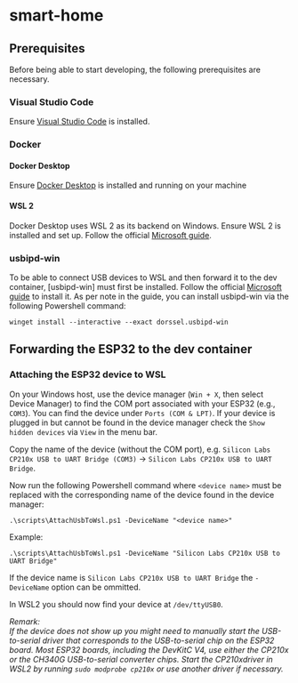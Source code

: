 # smart-home
## Prerequisites

Before being able to start developing, the following prerequisites are necessary.

### Visual Studio Code
Ensure [Visual Studio Code](https://code.visualstudio.com/) is installed.

### Docker
#### Docker Desktop
Ensure [Docker Desktop](https://www.docker.com/products/docker-desktop/) is installed and running on your machine

#### WSL 2
Docker Desktop uses WSL 2 as its backend on Windows. Ensure WSL 2 is installed and set up.
Follow the official [Microsoft guide](https://learn.microsoft.com/en-us/windows/wsl/install).

### usbipd-win
To be able to connect USB devices to WSL and then forward it to the dev container, [usbipd-win] must first be installed. Follow the official [Microsoft guide](https://learn.microsoft.com/en-us/windows/wsl/connect-usb) to install it.
As per note in the guide, you can install usbipd-win via the following Powershell command:
```shell
winget install --interactive --exact dorssel.usbipd-win
```

## Forwarding the ESP32 to the dev container
### Attaching the ESP32 device to WSL
On your Windows host, use the device manager (`Win + X`, then select Device Manager) to find the COM port associated with your ESP32 (e.g., `COM3`). You can find the device under `Ports (COM & LPT)`. If your device is plugged in but cannot be found in the device manager check the `Show hidden devices` via `View` in the menu bar.

Copy the name of the device (without the COM port), e.g. `Silicon Labs CP210x USB to UART Bridge (COM3)` -> `Silicon Labs CP210x USB to UART Bridge`.

Now run the following Powershell command where `<device name>` must be replaced with the corresponding name of the device found in the device manager:
```shell
.\scripts\AttachUsbToWsl.ps1 -DeviceName "<device name>"
```
Example:
```shell
.\scripts\AttachUsbToWsl.ps1 -DeviceName "Silicon Labs CP210x USB to UART Bridge"
```
If the device name is `Silicon Labs CP210x USB to UART Bridge` the `-DeviceName` option can be ommitted.

In WSL2 you should now find your device at `/dev/ttyUSB0`.

_Remark:_ \
_If the device does not show up you might need to manually start the USB-to-serial driver that corresponds to the USB-to-serial chip on the ESP32 board. Most ESP32 boards, including the DevKitC V4, use either the CP210x or the CH340G USB-to-serial converter chips. Start the CP210xdriver in WSL2 by running `sudo modprobe cp210x` or use another driver if necessary._